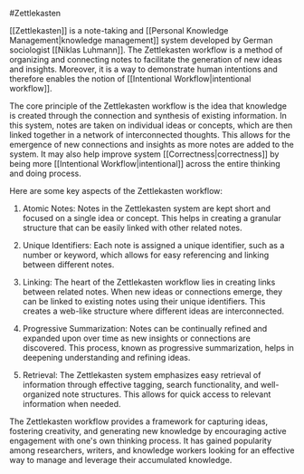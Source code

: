 #Zettlekasten

[[Zettlekasten]] is a note-taking and [[Personal Knowledge Management|knowledge management]] system developed by German sociologist [[Niklas Luhmann]]. The Zettlekasten workflow is a method of organizing and connecting notes to facilitate the generation of new ideas and insights. Moreover, it is a way to demonstrate human intentions and therefore enables the notion of [[Intentional Workflow|intentional workflow]].

The core principle of the Zettlekasten workflow is the idea that knowledge is created through the connection and synthesis of existing information. In this system, notes are taken on individual ideas or concepts, which are then linked together in a network of interconnected thoughts. This allows for the emergence of new connections and insights as more notes are added to the system. It may also help improve system [[Correctness|correctness]] by being more [[Intentional Workflow|intentional]] across the entire thinking and doing process.

Here are some key aspects of the Zettlekasten workflow:

1. Atomic Notes: Notes in the Zettlekasten system are kept short and focused on a single idea or concept. This helps in creating a granular structure that can be easily linked with other related notes.

2. Unique Identifiers: Each note is assigned a unique identifier, such as a number or keyword, which allows for easy referencing and linking between different notes.

3. Linking: The heart of the Zettlekasten workflow lies in creating links between related notes. When new ideas or connections emerge, they can be linked to existing notes using their unique identifiers. This creates a web-like structure where different ideas are interconnected.

4. Progressive Summarization: Notes can be continually refined and expanded upon over time as new insights or connections are discovered. This process, known as progressive summarization, helps in deepening understanding and refining ideas.

5. Retrieval: The Zettlekasten system emphasizes easy retrieval of information through effective tagging, search functionality, and well-organized note structures. This allows for quick access to relevant information when needed.

The Zettlekasten workflow provides a framework for capturing ideas, fostering creativity, and generating new knowledge by encouraging active engagement with one's own thinking process. It has gained popularity among researchers, writers, and knowledge workers looking for an effective way to manage and leverage their accumulated knowledge.


